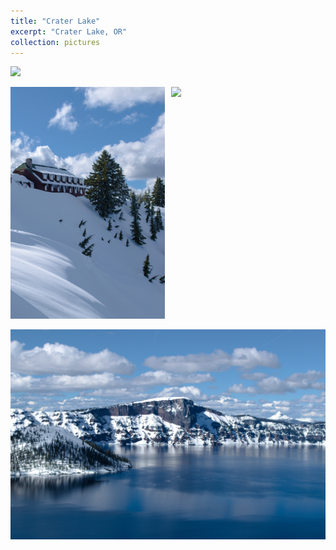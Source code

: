 ```yaml
---
title: "Crater Lake"
excerpt: "Crater Lake, OR"
collection: pictures
---
```


<img src="/images/portfolio/crater_lake/1.jpg">

<p>
    <div style="  content: '' clear: both; display: table;">
        <div style="float: left; width: 49%; margin-right: 2%;">
            <img src="/images/portfolio/crater_lake/2.jpg">
        </div>
        <div style="float: left; width: 49%;">
            <img src="/images/portfolio/crater_lake/3.jpg">
        </div>
    </div>
</p>

<img src="/images/portfolio/crater_lake/4.jpg">
